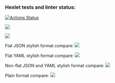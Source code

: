 ### Hexlet tests and linter status:
[![Actions Status](https://github.com/reennnn/frontend-project-lvl2/workflows/hexlet-check/badge.svg)](https://github.com/reennnn/frontend-project-lvl2/actions)

<a href="https://codeclimate.com/github/codeclimate/codeclimate/maintainability"><img src="https://api.codeclimate.com/v1/badges/a99a88d28ad37a79dbf6/maintainability" /></a>

<a href="https://codeclimate.com/github/codeclimate/codeclimate/test_coverage"><img src="https://api.codeclimate.com/v1/badges/a99a88d28ad37a79dbf6/test_coverage" /></a>


Flat JSON stylish format compare: <a href="https://asciinema.org/a/yMYhxTo67hI1FrVAZMbGm0wCb" target="_blank"><img src="https://asciinema.org/a/yMYhxTo67hI1FrVAZMbGm0wCb.svg" /></a>

Flat YAML stylish format compare: <a href="https://asciinema.org/a/bED2Gx77bXr3wPzirJotFpyRc" target="_blank"><img src="https://asciinema.org/a/bED2Gx77bXr3wPzirJotFpyRc.svg" /></a>

Non-flat JSON and YAML stylish format compare: <a href="https://asciinema.org/a/imDtjn2pPyJ1OH5HL2WbY4R4G" target="_blank"><img src="https://asciinema.org/a/imDtjn2pPyJ1OH5HL2WbY4R4G.svg" /></a>

Plain format compare: <a href="https://asciinema.org/a/Qu5TLTrxP9DhpYxGcdOVUFaWe" target="_blank"><img src="https://asciinema.org/a/Qu5TLTrxP9DhpYxGcdOVUFaWe.svg" /></a>

